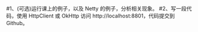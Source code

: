 #1、(可选)运行课上的例子，以及 Netty 的例子，分析相关现象。
#2、写一段代码，使用 HttpClient 或 OkHttp 访问 http://localhost:8801，代码提交到 Github。